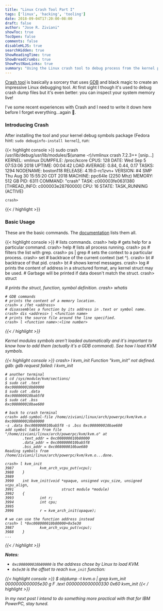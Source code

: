 ```yaml
---
title: "Linux Crash Tool Part I"
tags: ['linux', 'hacking', 'tooling']
date: 2018-09-04T17:20:00-08:00
draft: false
author: "Jose R. Ziviani"
showToc: true
TocOpen: false
comments: false
disableHLJS: true
searchHidden: true
ShowReadingTime: true
ShowBreadCrumbs: true
ShowPostNavLinks: true
summary: "Using the Linux crash tool to debug process from the kernel perspective."
---
```

[Crash tool](https://people.redhat.com/anderson/crash_whitepaper/) is basically a sorcery that uses [GDB](https://www.gnu.org/software/gdb/) and black magic to create an impressive Linux debugging tool. At first sight I though it's used to debug crash dump files but it's even better: you can inspect your system memory live!

I've some recent experiences with Crash and I need to write it down here before I forget everything...again 🤣.

### Introducing Crash

After installing the tool and your kernel debug symbols package (Fedora hint: `sudo debuginfo-install kernel`), run:

{{< highlight console >}}
    sudo crash /usr/lib/debug/usr/lib/modules/$(uname -r)/vmlinux
    crash 7.2.3++
    [snip...]
          KERNEL: vmlinux
        DUMPFILE: /proc/kcore
            CPUS: 128
            DATE: Wed Sep  5 07:53:06 2018
          UPTIME: 00:04:42
    LOAD AVERAGE: 0.84, 0.44, 0.17
           TASKS: 1294
        NODENAME: boston118
         RELEASE: 4.19.0-rc1zvn+
         VERSION: #4 SMP Thu Aug 30 15:55:20 CDT 2018
         MACHINE: ppc64le  (2250 Mhz)
          MEMORY: 512 GB
             PID: 6311
         COMMAND: "crash"
            TASK: c000003fe0631380  [THREAD_INFO: c000003e28760000]
             CPU: 16
           STATE: TASK_RUNNING (ACTIVE)
    
    crash>
{{< / highlight >}}

### Basic Usage

These are the basic commands. The [documentation](https://people.redhat.com/anderson/crash_whitepaper/#COMMAND_SET) lists them all.

{{< highlight console >}}
    # lists commands.
    crash> help
    # gets help for a particular command.
    crash> help <command>
    # lists all process running.
    crash> ps
    # filters the list with grep.
    crash> ps | grep <pattern>
    # sets the context to a particular process.
    crash> set <pid>
    # backtrace of the current context (set ^).
    crash> bt
    # backtrace of that pid.
    crash> bt <pid>
    # shows kernel messages.
    crash> log
    # prints the content of address in a structured format, any kernel struct may be used.
    # Garbage will be printed if data doesn't match the struct.
    crash> struct <struct name> <address>
    # prints the struct, function, symbol definition.
    crash> whatis <name>
    
    # GDB commands
    # prints the content of a memory location.
    crash> x /fmt <address>
    # disassembles a function by its address in .text or symbol name.
    crash> dis <address> | <function name>
    # prints the source file around the line specified.
    crash> l <function name>:<line number>
{{< / highlight >}}

Kernel modules symbols aren't loaded automatically and it's important to know how to add them (actually it's a GDB command). See how I load KVM symbols.

{{< highlight console >}}
    crash> l kvm_init
    Function "kvm_init" not defined.
    gdb: gdb request failed: l kvm_init
    
    # another terminal
    $ cd /sys/module/kvm/sections/
    $ sudo cat .text
    0xc008000010b80000
    $ sudo cat .data
    0xc008000010bab5f8
    $ sudo cat .bss
    0xc008000010bae680
    
    # back to crash terminal
    crash> add-symbol-file /home/ziviani/linux/arch/powerpc/kvm/kvm.o 0xc008000010b80000
    -s .data 0xc008000010bab5f8 -s .bss 0xc008000010bae680
    add symbol table from file "/home/ziviani/linux/arch/powerpc/kvm/kvm.o" at
            .text_addr = 0xc008000010b80000
            .data_addr = 0xc008000010bab5f8
            .bss_addr = 0xc008000010bae680
    Reading symbols from /home/ziviani/linux/arch/powerpc/kvm/kvm.o...done.
    
    crash> l kvm_init
    3987            kvm_arch_vcpu_put(vcpu);
    3988    }
    3989    
    3990    int kvm_init(void *opaque, unsigned vcpu_size, unsigned vcpu_align,
    3991                      struct module *module)
    3992    {
    3993            int r;
    3994            int cpu;
    3995    
    3996            r = kvm_arch_init(opaque);
    
    # we can use the function address instead
    crash> l *0xc008000010b80000+0x5e30
    3987            kvm_arch_vcpu_put(vcpu);
    3988    }
    ...
{{< / highlight >}}

**Notes:**

*   `0xc008000010b80000` is the address chose by Linux to load KVM.
*   `0x5e30` is the offset to reach `kvm_init` function:

{{< highlight console >}}
    $ objdump -t kvm.o | grep kvm_init
    0000000000005e30 g F .text 0000000000000330 0x60 kvm_init
{{< / highlight >}}

In my next post I intend to do something more practical with that for IBM PowerPC, stay tuned.

